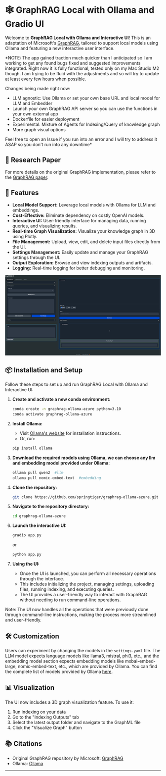 
#  🕸️ GraphRAG Local with Ollama and Gradio UI

Welcome to **GraphRAG Local with Ollama and Interactive UI**! This is an adaptation of Microsoft's [GraphRAG](https://github.com/microsoft/graphrag), tailored to support local models using Ollama and featuring a new interactive user interface.

*NOTE: The app gained traction much quicker than I anticipated so I am working to get any found bugs fixed and suggested improvements integrated. Right now it is fully functional, tested only on my Mac Studio M2 though. I am trying to be fluid with the adjustments and so will try to update at least every few hours when possible. 

Changes being made right now:

- LLM agnostic: Use Ollama or set your own base URL and local model for LLM and Embedder
- Launch your own GraphRAG API server so you can use the functions in your own external app
- Dockerfile for easier deployment
- Experimental: Mixture of Agents for Indexing/Query of knowledge graph
- More graph visual options

Feel free to open an Issue if you run into an error and I will try to address it ASAP so you don't run into any downtime*

## 📄 Research Paper

For more details on the original GraphRAG implementation, please refer to the [GraphRAG paper](https://arxiv.org/pdf/2404.16130).

## 🌟 Features

- **Local Model Support:** Leverage local models with Ollama for LLM and embeddings.
- **Cost-Effective:** Eliminate dependency on costly OpenAI models.
- **Interactive UI:** User-friendly interface for managing data, running queries, and visualizing results.
- **Real-time Graph Visualization:** Visualize your knowledge graph in 3D using Plotly.
- **File Management:** Upload, view, edit, and delete input files directly from the UI.
- **Settings Management:** Easily update and manage your GraphRAG settings through the UI.
- **Output Exploration:** Browse and view indexing outputs and artifacts.
- **Logging:** Real-time logging for better debugging and monitoring.

![GraphRAG UI](ui.png)

## 📦 Installation and Setup

Follow these steps to set up and run GraphRAG Local with Ollama and Interactive UI:

1. **Create and activate a new conda environment:**
    ```bash
    conda create -n graphrag-ollama-azure python=3.10
    conda activate graphrag-ollama-azure
    ```

2. **Install Ollama:**
    - Visit [Ollama's website](https://ollama.com/) for installation instructions.
    - Or, run:
    ```bash
    pip install ollama
    ```

3. **Download the required models using Ollama, we can choose any llm and embedding model provided under Ollama:**
    ```bash
    ollama pull qwen2  #llm
    ollama pull nomic-embed-text  #embedding
    ```
    
4. **Clone the repository:**
    ```bash
    git clone https://github.com/springtiger/graphrag-ollama-azure.git
    ```

5. **Navigate to the repository directory:**
    ```bash
    cd graphrag-ollama-azure
    ```
    
6. **Launch the interactive UI:**
    ```bash
    gradio app.py
    ```
    or

    ```bash
    python app.py
    ```

7. **Using the UI:**
    - Once the UI is launched, you can perform all necessary operations through the interface.
    - This includes initializing the project, managing settings, uploading files, running indexing, and executing queries.
    - The UI provides a user-friendly way to interact with GraphRAG without needing to run command-line operations.

Note: The UI now handles all the operations that were previously done through command-line instructions, making the process more streamlined and user-friendly.

## 🛠️ Customization

Users can experiment by changing the models in the `settings.yaml` file. The LLM model expects language models like llama3, mistral, phi3, etc., and the embedding model section expects embedding models like mxbai-embed-large, nomic-embed-text, etc., which are provided by Ollama. You can find the complete list of models provided by Ollama [here](https://ollama.com/library).

## 📊 Visualization

The UI now includes a 3D graph visualization feature. To use it:

1. Run indexing on your data
2. Go to the "Indexing Outputs" tab
3. Select the latest output folder and navigate to the GraphML file
4. Click the "Visualize Graph" button

## 📚 Citations

- Original GraphRAG repository by Microsoft: [GraphRAG](https://github.com/microsoft/graphrag)
- Ollama: [Ollama](https://ollama.com/)

---
